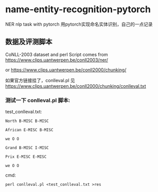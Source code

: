 # name-entity-recognition-pytorch
NER nlp task with pytorch
用pytorch实现命名实体识别，自己的一点记录

## 数据及评测脚本

CoNLL-2003 dataset and perl Script comes from https://www.clips.uantwerpen.be/conll2003/ner/ 

or https://www.clips.uantwerpen.be/conll2000/chunking/

如果官方链接挂了，conlleval.pl 见 https://www.clips.uantwerpen.be/conll2000/chunking/conlleval.txt

### 测试一下 conlleval.pl 脚本:

test_conlleval.txt:

```  
North B-MISC B-MISC  

African E-MISC B-MISC  

we O O  

Grand B-MISC I-MISC  

Prix E-MISC E-MISC  

we O O
```
cmd:

`perl conlleval.pl <test_conlleval.txt >res`
